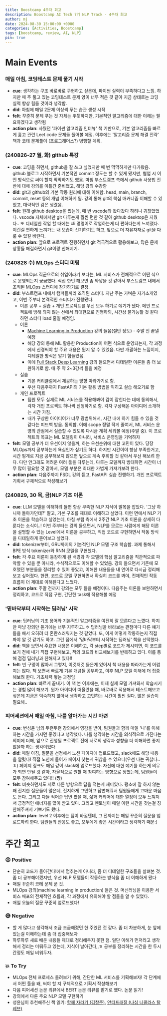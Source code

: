 ```yaml
---
title: Boostcamp 4주차 회고
description: Boostcamp AI Tech 7기 NLP Track - 4주차 회고
author: mj
date: 2024-08-30 15:00:00 +0900
categories: [Activities, Boostcamp]
tags: [boostcamp, review, AI, NLP]
pin: true
---
```

# Main Events

### 매일 아침, 코딩테스트 문제 풀기 시작
- **cue**: 생각하는 구조 바로바로 구현하고 싶은데, 파이썬 실력이 부족하다고 느낌. 하지만 매 주 풀고 있는 코딩테스트 문제 양이 너무 적은 것 같아 지금 상태로는 코딩 실력 향상 힘들 것이라 생각함.
- **did**: 아침에 매일 2문제 이상씩 푸는 습관 생성 시작
- **felt**: 꾸준히 문제 푸는 것 자체는 뿌듯하지만, 기본적인 알고리즘에 대한 이해는 필요하겠다고 생각됨
- **action plan**: 사뒀던 '파이썬 알고리즘 인터뷰' 책 기반으로, 기본 알고리즘들 빠르게 훑고 관련 Leet code 문제들 풀어볼 예정. 이후에는 '알고리즘 문제 해결 전략' 책과 코테 문제풀이 (프로그래머스?) 병행할 계획.

### (240826-27 월, 화) github 특강
- **cue**: 코딩을 하면서, github을 잘 쓰고 싶었지만 매 번 막막하게만 다가왔음. github 블로그 시작하면서 기본적인 commit 정도는 할 수 있게 됐지만, 협업 시 어떤 방식으로 써야 할지 막막하기도 했음. 마침 부스트캠프 측에서 github 사용법 전반에 대해 강의를 이틀간 준비했고, 해당 강의 수강함
- **did**: git과 github의 기본 작동 원리에 대해 이해함. head, main, branch, commit, reset 등의 개념 이해하게 됨. 강의 통해 git의 핵심 매커니즘 이해할 수 있었고, 대략적인 감은 생겼음.
- **felt**: 원래 github desktop을 썼는데, 매 번 vscode와 왔다갔다 하려니 귀찮았었다. vscode 자체에서만 git 다루는게 훨씬 편한 것 같아 github desktop은 지웠다.. 또 디테일한 작업 할 때에는 cli 명령어로 작업하는게 더 편하다는게 느껴졌다. 이런걸 편하게 느껴가는 내 모습이 신기하기도 하고, 앞으로 더 자유자재로 git을 다룰 수 있길 바란다.
- **action plan**: 앞으로 프로젝트 진행하면서 git 적극적으로 활용해보고, 많은 문제 상황들 해결하면서 git이랑 친해지기.

### (240828 수) MLOps 스터디 미팅
- **cue**: MLOps 직군으로의 취업이라기 보다는, ML 서비스가 전체적으로 어떤 식으로 운영되는지 궁금했다. 직접 한번 해보면 좀 와닿을 것 같아서 부스트캠프 내에서 조직된 MLOps 스터디에 참가하기로 결정.
- **did**: 부스트캠프 내에서 캠퍼들끼리 조직된 스터디. 지난 주는 가벼운 자기소개였고, 이번 주부터 본격적인 스터디가 진행됐다.
	- 이론 공부 + 실습 + 개인 프로젝트를 우선 모두 하기로 얘기가 됐다. 메인 프로젝트에 방해 되지 않는 선에서 최대한으로 진행하되, 시간상 불가능할 것 같다 하면 스터디 load 줄일 예정임.
	- 이론
		- [Machine Learning in Production](https://www.coursera.org/learn/introduction-to-machine-learning-in-production) 강의 들음(절반 정도) - 주말 전 끝낼 예정
		- 해당 강의 통해 ML 활용한 Production이 어떤 식으로 운영되는지, 각 과정에서 신경써야 할 주요 내용은 뭔지 알 수 있었음. 다만 개괄하는 느낌이지, 디테일한 방식은 알기 힘들었음.
		- 이에 [Full Stack Deep Learning](https://fullstackdeeplearning.com/course/2022/) 강의 들으면서 디테일한 이론들 좀 더 보완하기로 함. 매 주 약 2~3강씩 들을 예정
	- 실습
		- 기본 커리큘럼에서 제공하는 방향 따라가기로 함.
		- 우선 다음주까지 FastAPI의 기본 활용 방법을 익히고 실습 해오기로 함
	- 개인 프로젝트
		- 팀원 모두 실제로 ML 서비스를 적용해봐야 감이 잡힌다는 데에 동의해서, 각자 개인 프로젝트 하나씩 진행하기로 함. 각자 구상해온 아이디어 소개하는 시간 가짐.
		- 내가 구상한 아이디어가 너무 광범위해서, 시간 내에 하기 힘들 수 있을 것 같다는 피드백 받음. 동의함. 이에 scope 정말 작게 줄여서, ML 서비스 운영의 관점에서 실습할 수 있도록 다시금 계획 세워볼 예정(주말 중). 이 프로젝트의 목표는 ML 모델링이 아니라, 서비스 운영임을 기억하자
- **felt**: 모델 공부가 더 우선이지 않을까, 하는 우선순위에 대한 고민이 있다. 당장 MLOps까지 공부하는게 욕심인가 싶기도 하다. 하지만 시간이야 항상 부족한거고, 시간 핑계로 지금 공부해보지 않으면 앞으로 계속 후회할 것 같아서 우선 해보려 한다. 다만 안그래도 어려운 여러 툴을 다루는데, 다루는 모델까지 방대하면 시간이 너무 많이 필요할 것 같아서, 모델 부분은 최대한 가볍게 가져가보려 한다.
- **action plan**: 다음주까지 FSDL 강의 듣고, FastAPI 실습 진행하기. 개인 프로젝트 기획서 구체적으로 작성해보기

### (240829, 30 목, 금)NLP 기초 이론
- **cue**: LLM 모델을 이해하려 들면 항상 부족한 NLP 지식이 발목을 잡았다. '그냥 하니까 돌아가던데?' 말고, 기본 구조를 제대로 이해하고 싶었다. 이런 면에서 NLP 기초 이론을 학습하고 싶었는데, 마침 부캠 측에서 2주간 NLP 기초 이론을 상세히 다룬다는 소식이..! 이번 주부터는 강의 들으면서, NLP를 모르는 사람에게 해당 이론을 설명할 수 있는 Level에서 이론을 공부하고, 직접 코드로 구현하면서 작동 방식을 디테일하게 뜯어보고 싶었다.
- **did**: tokenizer부터, GRU까지의 기본적인 NLP 모델 구조 학습함. 과제 통해서 BPE 방식 tokenizer와 RNN 모델을 구현했다. 
- **felt**: 각 주요 이론이 등장하게 된 배경과 각 모델의 핵심 알고리즘을 직관적으로 파악할 수 있을 뿐 아니라, 수식적으로도 이해할 수 있었음. 강의 들으면서 기존에 모호했던 부분들을 정리할 수 있어 좋았고, 이해한 내용들을 내 언어로 다시금 정리해보고 싶어졌다. 한편, 코드로 모델 구현하면서 확실히 코드를 봐야, 전체적인 작동 흐름이 더 제대로 이해된다고 느꼈다.
- **action plan**: 주말 전까지 강의는 모두 들을 예정이다. 다음주는 이론들 보완하면서 정리하고, 코드로 직접 구현, 간단한 task에 적용해볼 예정

### '밑바닥부터 시작하는 딥러닝' 시작
- **cue**: 딥러닝의 기초 용어와 기본적인 알고리즘을 여전히 잘 모른다고 느꼈다. 하지만 마냥 강의만 듣기에는 너무 지루하고..ㅎ 딥러닝을 바라보는 관점마다 다른 얘기들을 해서 오히려 더 혼란스러워지는 것 같았다. 또, 이게 어떻게 작동하는지 직접 봐야 알 것 같기도 하고. 그런 점에서 '밑바닥부터 시작하는 딥러닝' 책을 선택했다.
- **did**: 책을 보면서 주요한 내용은 이해하고, 각 step별로 코드가 제시되면, 이 코드를 보기 전에 내가 직접 구현해보고, 책의 코드와 비교해보기를 반복하고 있다. 이를 통해 점점 딥러닝과 친해지고 있다!!
- **felt**: 빈 구멍이 많아서 그렇지, 이것저것 들은게 있어서 책 내용을 따라가는게 어렵지는 않다. 책 보면서 빠르게 기본 개념들 공부하고, 이후 NLP 모델 이해에 더 집중해보려 한다. 기초체력 쌓는 과정임
- **action plan**: 빠르게 끝내기. 이 책 본 이후에는, 이제 실제 모델 가져와서 학습시키는 경험 많이 해보기. 뭔가 아이디어 떠올랐을 때, 바로바로 적용해서 테스트해보고 싶은데 지금은 익숙하지 않아서 생각하고 고민하는 시간이 훨씬 길다. 많은 실습이 필요해..

### 피어세션에서 매일 아침, 나를 알아가는 시간 마련
- **cue**: 변성윤 님의 두런두런 강의에서 영감을 받아, 팀원들과 함께 매일 '나'를 이해하는 시간을 가지면 좋겠다고 생각했다. 나를 생각하는 시간을 의식적으로 가진다는 의미에 더해, 앞으로 진행될 프로젝트 전에 서로의 생각과 성향을 더 이해하면 좋지 않을까 하는 생각이었다
- **did**: 매일 아침, 질문을 선정해서 노션 페이지에 업로드했고, slack에도 해당 내용을 알렸다! 직접 노션에 들어가 페이지 찾는게 귀찮을 수 있으니(우선 나는 귀찮다..ㅎ) 페이지 링크도 매일 같이 slack에 업로드했다. 자신에 대한 얘기를 하는게 의무가 되면 안될 것 같아, 자율적으로 원할 때 참여하는 방향으로 정했는데, 팀원들이 모두 참여해주고 있다!! (짱)
- **felt**: 비슷하면서도 서로 다른 방향으로 답을 적는게 재미있다. 평소에 잘 하지 않는 꽤 진지한 질문들이 많은데, 진지하게 고민하고 답변해줘서 팀원들에게 고마운 마음도 든다. 그리고 다들 적어준 답변 봤을 때, 삶과 커리어에 대한 열정이 모두 느껴져서 긍정적인 에너지를 많이 받고 있다. 그리고 멘토님이 매일 이런 시간을 갖는걸 칭찬해주셔서 기쁘기도 했다.
- **action plan**: level 2 이후에는 팀이 바뀔텐데, 그 전까지는 매일 꾸준히 질문을 업로드하려 한다. 팀원들의 반응도 좋고, 모두에게 좋은 시간이라고 생각하기 때문:)


# 주간 회고

### 😍 Positive
- 단순히 코드가 돌아간다!에서 멈추는게 아니라, 좀 더 디테일한 구조들을 살펴본 것. 좀 더 공부해야겠지만, 우선 NLP 모델들이 작동하는 방식을 좀 더 이해하게 됐다
- 매일 꾸준히 코테 문제 푼 것.
- MLOps 강의(machine learning in production) 들은 것. 머신러닝을 이용한 서비스 배포의 전체적인 흐름과, 각 과정에서 유의해야 할 점들을 알 수 있었다.
- 매일 오늘의 질문 꾸준히 업로드했다!

### 😅 Negative
- 할 게 많다고 생각해서 조금 조급해졌던 한 주였던 것 같다. 좀 더 차분하게, 눈 앞에 있는걸 이해하는데 좀 더 집중해보자
- 하루하루 새로 배운 내용들 제대로 정리해두지 못한 점. 일단 이해가 먼저라고 생각해서 정리는 미뤄두고 있는데, 지식이 날아간다,,ㅎ 공부를 정리하는 시간을 한 두시간정도 매일 비워두자.

### 💥 To Try
- MLOps 전체 프로세스 돌려보기 위해, 간단한 ML 서비스를 기획해보자! 각 단계에서 어떤 툴을 왜, 써야 할 지 구체적으로 기획서 작성해보기
- 다음 피어세션 논문 리뷰에서 BERT 논문 리뷰를 맡기로 했다. 논문 읽기!
- 강의에서 다룬 주요 NLP 모델 구현하기
- 성윤님이 추천해주신 책 읽기: [함께 자라기 (김창준)](https://product.kyobobook.co.kr/detail/S000001033071), [안티프래질 (나심 니콜라스 탈레브)](https://product.kyobobook.co.kr/detail/S000000625400)
